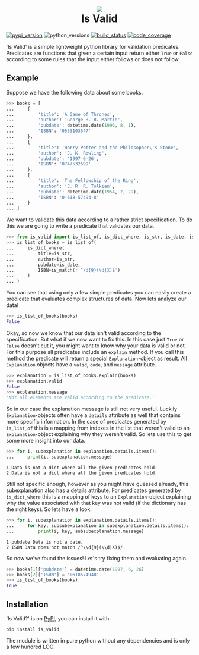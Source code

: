 <h1 align="center">
    <img src="https://raw.githubusercontent.com/Daanvdk/is_valid/master/logo.png" /><br />
    Is Valid
</h1>

[![pypi_version](
    https://img.shields.io/pypi/v/is_valid.svg
)](https://pypi.python.org/pypi/is_valid)
![python_versions](
    https://img.shields.io/pypi/pyversions/is-valid.svg
)
[![build_status](
    https://img.shields.io/travis/Daanvdk/is_valid.svg
)](https://travis-ci.org/Daanvdk/is_valid)
[![code_coverage](
    https://img.shields.io/codecov/c/github/Daanvdk/is_valid.svg
)](https://codecov.io/gh/Daanvdk/is_valid)

'Is Valid' is a simple lightweight python library for validation predicates.
Predicates are functions that given a certain input return either `True` or
`False` according to some rules that the input either follows or does not
follow.

## Example
Suppose we have the following data about some books.
```python
>>> books = [
...     {
...         'title': 'A Game of Thrones',
...         'author': 'George R. R. Martin',
...         'pubdate': datetime.date(1996, 8, 1),
...         'ISBN': '0553103547'
...     },
...     {
...         'title': 'Harry Potter and the Philosopher\'s Stone',
...         'author': 'J. K. Rowling',
...         'pubdate': '1997-6-26',
...         'ISBN': '0747532699'
...     },
...     {
...         'title': 'The Fellowship of the Ring',
...         'author': 'J. R. R. Tolkien',
...         'pubdate': datetime.date(1954, 7, 29),
...         'ISBN': '0-618-57494-8'
...     }
... ]
```
We want to validate this data according to a rather strict specification.
To do this we are going to write a predicate that validates our data.
```python
>>> from is_valid import is_list_of, is_dict_where, is_str, is_date, is_match
>>> is_list_of_books = is_list_of(
...     is_dict_where(
...         title=is_str,
...         author=is_str,
...         pubdate=is_date,
...         ISBN=is_match(r'^\d{9}(\d|X)$')
...     )
... )
```
You can see that using only a few simple predicates you can easily create a
predicate that evaluates complex structures of data. Now lets analyze our data!
```python
>>> is_list_of_books(books)
False
```
Okay, so now we know that our data isn't valid according to the specification.
But what if we now want to fix this. In this case just `True` or `False`
doesn't cut it, you might want to know why your data is valid or not. For this
purpose all predicates include an `explain` method. If you call this method the
predicate will return a special `Explanation`-object as result. All
`Explanation` objects have a `valid`, `code`, and `message` attribute.
```python
>>> explanation = is_list_of_books.explain(books)
>>> explanation.valid
False
>>> explanation.message
'Not all elements are valid according to the predicate.'
```
So in our case the explanation message is still not very useful. Luckily
`Explanation`-objects often have a `details` attribute as well that contains
more specific information. In the case of predicates generated by `is_list_of`
this is a mapping from indexes in the list that weren't valid to an
`Explanation`-object explaining why they weren't valid. So lets use this to
get some more insight into our data.
```python
>>> for i, subexplanation in explanation.details.items():
...     print(i, subexplanation.message)
```
```
1 Data is not a dict where all the given predicates hold.
2 Data is not a dict where all the given predicates hold.
```
Still not specific enough, however as you might have guessed already, this
subexplanation also has a details attribute. For predicates generated by 
`is_dict_where` this is a mapping of keys to an `Explanation`-object explaining
why the value associated with that key was not valid (if the dictionary has
the right keys). So lets have a look.
```python
>>> for i, subexplanation in explanation.details.items():
...     for key, subsubexplanation in subexplanation.details.items():
...         print(i, key, subsubexplanation.message)
```
```
1 pubdate Data is not a date.
2 ISBN Data does not match /^\\d{9}(\\d|X)$/.
```
So now we've found the issues! Let's try fixing them and evaluating again.
```python
>>> books[1]['pubdate'] = datetime.date(1997, 6, 26)
>>> books[2]['ISBN'] = '0618574948'
>>> is_list_of_books(books)
True
```

## Installation
'Is Valid?' is on [PyPI](https://pypi.python.org/pypi/is-valid), you can
install it with:
```
pip install is_valid
```
The module is written in pure python without any dependencies and is only a few
hundred LOC.
